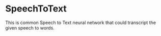 # SpeechToText
This is common Speech to Text neural network that could transcript the given speech to words. 
